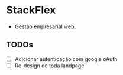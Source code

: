 # StackFlex

* Gestão empresarial web.

## TODOs

* [ ] Adicionar autenticação com google oAuth
* [ ] Re-design de toda landpage.
